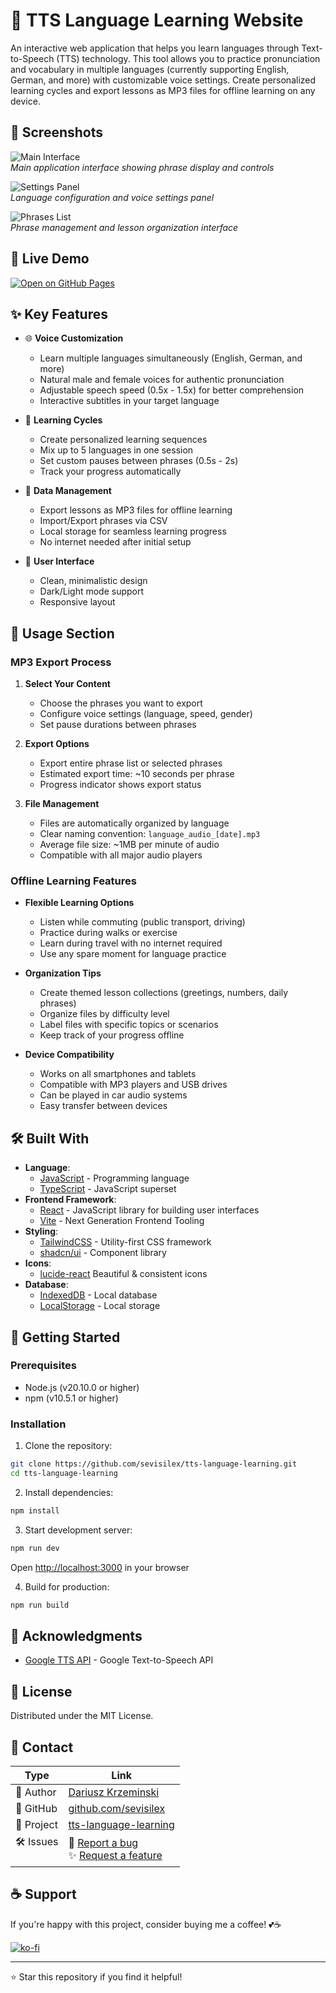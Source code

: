 # 🎯 TTS Language Learning Website

An interactive web application that helps you learn languages through Text-to-Speech (TTS) technology. This tool allows you to practice pronunciation and vocabulary in multiple languages (currently supporting English, German, and more) with customizable voice settings. Create personalized learning cycles and export lessons as MP3 files for offline learning on any device.

## 📸 Screenshots

![Main Interface](/docs/images/app-screen-1.jpg)  
*Main application interface showing phrase display and controls*  

![Settings Panel](/docs/images/app-screen-2.jpg)  
*Language configuration and voice settings panel*  

![Phrases List](/docs/images/app-screen-3.jpg)  
*Phrase management and lesson organization interface*  

## 🚀 Live Demo

[![Open on GitHub Pages](/docs/buttons/github-demo.svg)](https://sevisilex.github.io/tts-language-learning/)


## ✨ Key Features

- 🌐 **Voice Customization**
  - Learn multiple languages simultaneously (English, German, and more)
  - Natural male and female voices for authentic pronunciation
  - Adjustable speech speed (0.5x - 1.5x) for better comprehension
  - Interactive subtitles in your target language

- 🔄 **Learning Cycles**
  - Create personalized learning sequences
  - Mix up to 5 languages in one session
  - Set custom pauses between phrases (0.5s - 2s)
  - Track your progress automatically

- 💾 **Data Management**
  - Export lessons as MP3 files for offline learning
  - Import/Export phrases via CSV
  - Local storage for seamless learning progress
  - No internet needed after initial setup

- 🎨 **User Interface**
  - Clean, minimalistic design
  - Dark/Light mode support
  - Responsive layout


## 📖 Usage Section

### MP3 Export Process
1. **Select Your Content**
   - Choose the phrases you want to export
   - Configure voice settings (language, speed, gender)
   - Set pause durations between phrases

2. **Export Options**
   - Export entire phrase list or selected phrases
   - Estimated export time: ~10 seconds per phrase
   - Progress indicator shows export status

3. **File Management**
   - Files are automatically organized by language
   - Clear naming convention: `language_audio_[date].mp3`
   - Average file size: ~1MB per minute of audio
   - Compatible with all major audio players

### Offline Learning Features
- **Flexible Learning Options**
  - Listen while commuting (public transport, driving)
  - Practice during walks or exercise
  - Learn during travel with no internet required
  - Use any spare moment for language practice

- **Organization Tips**
  - Create themed lesson collections (greetings, numbers, daily phrases)
  - Organize files by difficulty level
  - Label files with specific topics or scenarios
  - Keep track of your progress offline

- **Device Compatibility**
  - Works on all smartphones and tablets
  - Compatible with MP3 players and USB drives
  - Can be played in car audio systems
  - Easy transfer between devices
 

## 🛠️ Built With

- **Language**: 
  - [JavaScript](https://www.javascript.com/) - Programming language
  - [TypeScript](https://www.typescriptlang.org/) - JavaScript superset
- **Frontend Framework**: 
  - [React](https://react.dev/) - JavaScript library for building user interfaces
  - [Vite](https://vitejs.dev/) - Next Generation Frontend Tooling
- **Styling**: 
  - [TailwindCSS](https://tailwindcss.com/) - Utility-first CSS framework
  - [shadcn/ui](https://ui.shadcn.com/) - Component library
- **Icons**:
  - [lucide-react](https://lucide.dev/) Beautiful & consistent icons
- **Database**:
  - [IndexedDB](https://developer.mozilla.org/en-US/docs/Web/API/IndexedDB_API) - Local database
  - [LocalStorage](https://developer.mozilla.org/en-US/docs/Web/API/Window/localStorage) - Local storage


## 🚀 Getting Started

### Prerequisites

- Node.js (v20.10.0 or higher)
- npm (v10.5.1 or higher)

### Installation

1. Clone the repository:
```bash
git clone https://github.com/sevisilex/tts-language-learning.git
cd tts-language-learning
```

2. Install dependencies:
```bash
npm install
```

3. Start development server:
```bash
npm run dev
```
Open [http://localhost:3000](http://localhost:3000) in your browser

4. Build for production:
```bash
npm run build
```

## 🙏 Acknowledgments
- [Google TTS API](https://cloud.google.com/text-to-speech) - Google Text-to-Speech API

<!--
## 📁 Project Structure

```
src/
├── components/
│   ├── ui/           # shadcn components
│   ├── sidebar/      # Sidebar configuration
│   └── player/       # Audio player components
├── lib/
│   ├── db.ts         # IndexedDB setup
│   └── types.ts      # TypeScript interfaces
├── styles/
│   └── globals.scss  # Global styles
└── App.tsx           # Main application component
```

## 🔄 Git Commit Convention

| Type | Description |
|------|-------------|
| feat | New feature addition |
| fix | Bug fix |
| docs | Documentation changes |
| style | Code formatting changes |
| refactor | Code refactoring |
| test | Test updates |
| chore | Build process updates |
| perf | Performance improvements |
| ci | CI configuration changes |
| build | Build system changes |
| revert | Revert previous commits |
-->

<!--
## 🌐 Browser Support

- Chrome (latest)
- Firefox (latest)
- Safari (latest)
- Edge (latest)

## 🤝 Contributing

1. Fork the repository
2. Create your feature branch (`git checkout -b feature/AmazingFeature`)
3. Commit your changes (`git commit -m 'feat: Add some AmazingFeature'`)
4. Push to the branch (`git push origin feature/AmazingFeature`)
5. Open a Pull Request
-->

## 📝 License

Distributed under the MIT License.

## 📧 Contact

| Type              | Link                                                                                                                                                         |
| ----------------- | ------------------------------------------------------------------------------------------------------------------------------------------------------------ |
| 👤 Author         | [Dariusz Krzeminski](mailto:2440034+sevisilex@users.noreply.github.com)                                                                                      |
| 📂 GitHub         | [github.com/sevisilex](https://github.com/sevisilex)                                                                                                         |
| 🔗 Project        | [tts-language-learning](https://github.com/sevisilex/tts-language-learning)                                                                                        |
| 🛠️ Issues<br><br> | 🐛 [Report a bug](https://github.com/sevisilex/tts-language-learning/issues)<br> ✨ [Request a feature](https://github.com/sevisilex/tts-language-learning/issues) |

## ☕ Support

If you're happy with this project, consider buying me a coffee! 💕☕

[![ko-fi](https://ko-fi.com/img/githubbutton_sm.svg)](https://ko-fi.com/svslx)

<!--
- 🌟 [Sponsor me on GitHub Sponsors](https://github.com/sponsors/sevisilex)
- ☕ [Buy me a coffee](https://www.buymeacoffee.com/sevisilex)
- ❤️ [Donate on Ko-fi](https://ko-fi.com/svslx)
-->

---

⭐️ Star this repository if you find it helpful!